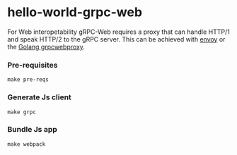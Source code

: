 # hello-world-grpc-web

For Web interopetability gRPC-Web requires a proxy that can handle HTTP/1 and speak HTTP/2 to the gRPC server. This can be achieved with [envoy](https://github.com/envoyproxy/envoy/issues/6897) or the [Golang grpcwebproxy](https://github.com/improbable-eng/grpc-web/tree/master/go/grpcwebproxy).

### Pre-requisites

```
make pre-reqs
```

### Generate Js client

```
make grpc
```

### Bundle Js app

```
make webpack
```